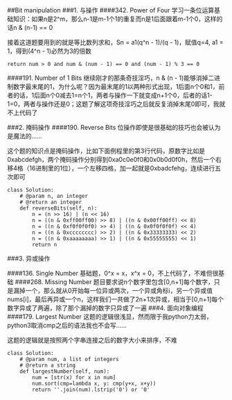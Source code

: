 ##Bit manipulation
###1. 与操作
####342. Power of Four
学习一条位运算基础知识：如果n是2^m，那么n-1是m-1个1的重复而n是1后面跟着m-1个0，这样的话n & (n-1) == 0

接着这道题要用到的就是等比数列求和，Sn = a1(q^n - 1)/(q - 1)，赋值q=4, a1 = 1，得到(4^n - 1)必然为3的倍数
~~~~
return num > 0 and num & (num - 1) == 0 and (num - 1) % 3 == 0
~~~~

####191. Number of 1 Bits
继续刚才的那条奇技淫巧，n & (n - 1)能够消掉二进制数字最末尾的1，为什么呢？因为最末尾的1以两种形式出现，1后面n个0和1，前者的话，1后面n个0减去1=n个1，两者与操作一下就变成n+1个0，后者的话1-1=0，两者与操作还是0；这题了解这项奇技淫巧之后就反复消掉末尾0即可，我就不上代码了

###2. 掩码操作
####190. Reverse Bits
位操作即使是很基础的技巧也会被认为是魔法的……

这个题的知识点是掩码操作，比如下面例程里的第3行代码，原数字比如是0xabcdefgh，两个掩码操作分别得到0xa0c0e0f0和0x0b0d0f0h，然后一个右移4格（16进制里的1位），一个左移四格，加一起就是0xbadcfehg，连续进行五次即可
~~~~
class Solution:
    # @param n, an integer
    # @return an integer
    def reverseBits(self, n):
        n = (n >> 16) | (n << 16)
        n = ((n & 0xff00ff00) >> 8) | ((n & 0x00ff00ff) << 8)
        n = ((n & 0xf0f0f0f0) >> 4) | ((n & 0x0f0f0f0f) << 4)
        n = ((n & 0xcccccccc) >> 2) | ((n & 0x33333333) << 2)
        n = ((n & 0xaaaaaaaa) >> 1) | ((n & 0x55555555) << 1)
        return n
~~~~
###3. 异或操作

####136. Single Number
基础题，0^x = x，x^x = 0，不上代码了，不难但很基础
####268. Missing Number
题目要求说n个数字里包含[0,n+1]每个数字，只是漏掉一个，那么就从0开始每一位异或两次，一个异或角标i，另一个异或值nums[i]，最后再异或一个n，这样我们一共做了2n+1次异或，相当于[0,n+1]每个数字异或了两遍，除了那个漏掉的数字只异或了一遍
###4. 面向对象编程
####179. Largest Number
这题的逻辑很浅显，然而限于我python力太弱，python3取消cmp之后的语法我也不会写……

这题的逻辑就是按照两个字串连接之后的数字大小来排序，不难
~~~~
class Solution:
    # @param num, a list of integers
    # @return a string
    def largestNumber(self, num):
        num = [str(x) for x in num]
        num.sort(cmp=lambda x, y: cmp(y+x, x+y))
        return ''.join(num).lstrip('0') or '0'
~~~~
